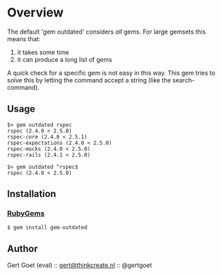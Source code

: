 Overview
========

The default 'gem outdated' considers *all* gems. For large gemsets this means that:

1. it takes some time
2. it can produce a long list of gems

A quick check for a specific gem is not easy in this way.
This gem tries to solve this by letting the command accept a string (like the search-command).

Usage
-----

    $> gem outdated rspec
    rspec (2.4.0 < 2.5.0)
    rspec-core (2.4.0 < 2.5.1)
    rspec-expectations (2.4.0 < 2.5.0)
    rspec-mocks (2.4.0 < 2.5.0)
    rspec-rails (2.4.1 < 2.5.0)

    $> gem outdated ^rspec$
    rspec (2.4.0 < 2.5.0)


Installation
------------

### [RubyGems](http://rubygems.org/)

    $ gem install gem-outdated

Author
------

Gert Goet (eval) :: gert@thinkcreate.nl :: @gertgoet

